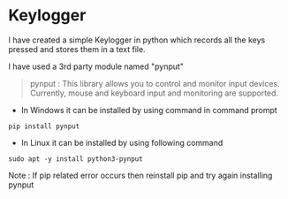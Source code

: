 # Keylogger

I have created a simple Keylogger in python which records all the keys pressed and stores them in a text file.

I have used a 3rd party module named "pynput"
> pynput : This library allows you to control and monitor input devices. Currently, mouse and keyboard input and monitoring are supported.

* In Windows it can be installed by using command in command prompt
```
pip install pynput
```

* In Linux it can be installed by using following command 

```
sudo apt -y install python3-pynput
```

Note : If pip related error occurs then reinstall pip and try again installing pynput
